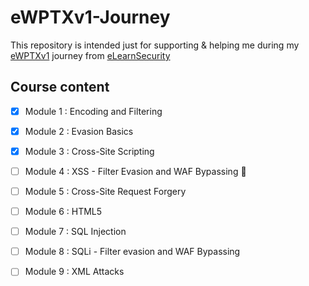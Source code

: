 # eWPTXv1-Journey

This repository is intended just for supporting & helping me during my [eWPTXv1](https://www.elearnsecurity.com/course/web_application_penetration_testing_extreme/) journey from [eLearnSecurity](https://www.elearnsecurity.com/course/penetration_testing/)


## Course content

* [x] Module 1 : Encoding and Filtering 
* [x] Module 2 : Evasion Basics 
* [x] Module 3 : Cross-Site Scripting 
* [ ] Module 4 : XSS - Filter Evasion and WAF Bypassing :pushpin:
* [ ] Module 5 : Cross-Site Request Forgery 	
* [ ] Module 6 : HTML5 
* [ ] Module 7 : SQL Injection 	
* [ ] Module 8 : SQLi - Filter evasion and WAF Bypassing 	 
* [ ] Module 9 : XML Attacks

